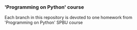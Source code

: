 ### 'Programming on Python' course

Each branch in this repository is devoted to one homework from 'Programming on Python' SPBU course

